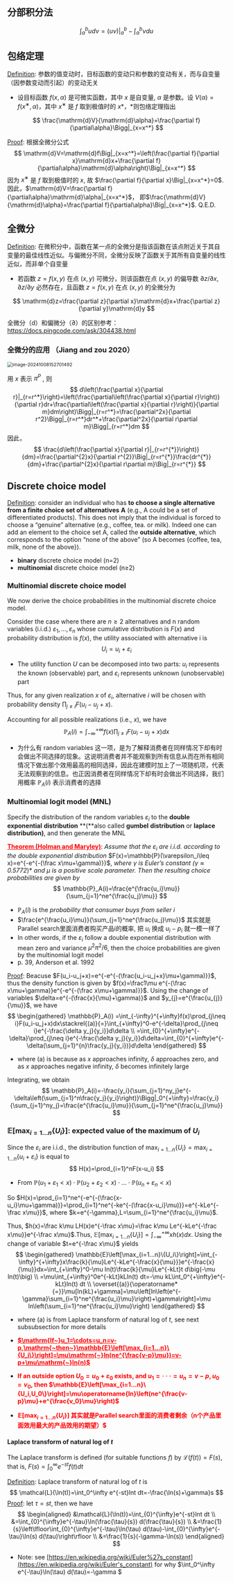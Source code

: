 ## 分部积分法

$$
\int_a^bud\nu=(u\nu)\Big|_a^b-\int_a^b\nu du
$$

## 包络定理

<u>Definition</u>: 参数的值变动时，目标函数的变动只和参数的变动有关，而与自变量（因参数变动而引起）的变动无关

- 设目标函数 $f(x, α)$ 是可微实函数，其中 $x$ 是自变量,  $α$ 是参数。设 $V(α)=f(x^∗,α)$，其中 $x^∗$ 是 $f$ 取到极值时的 $x$*，*则包络定理指出

$$
\frac{\mathrm{d}V}{\mathrm{d}\alpha}=\frac{\partial f}{\partial\alpha}\Bigg|_{x=x^*}
$$

<u>Proof</u>: 根据全微分公式
$$
\mathrm{d}V=\mathrm{d}f\Big|_{x=x^*}=\left(\frac{\partial f}{\partial x}\mathrm{d}x+\frac{\partial f}{\partial\alpha}\mathrm{d}\alpha\right)\Big|_{x=x^*}
$$
因为 $x^∗$ 是 $f$ 取到极值时的 $x$, 故 $\frac{\partial f}{\partial x}\Big|_{x=x^*}=0$. 因此，$\mathrm{d}V=\frac{\partial f}{\partial\alpha}\mathrm{d}\alpha|_{x=x^*}$， 即$\frac{\mathrm{d}V}{\mathrm{d}\alpha}=\frac{\partial f}{\partial\alpha}\Big|_{x=x^*}$.               Q.E.D.

## 全微分

<u>Definition</u>: 在微积分中，函数在某一点的全微分是指该函数在该点附近关于其自变量的最佳线性近似。与偏微分不同，全微分反映了函数关于其所有自变量的线性近似，而非单个自变量

- 若函数 $z=f(x,y)$ 在点 $(x,y)$ 可微分，则该函数在点 $(x,y)$ 的偏导数 $∂z/∂x$, $∂z/∂y$ 必然存在，且函数 $z=f(x,y)$ 在点 $(x,y)$ 的全微分为

$$
\mathrm{d}z=\frac{\partial z}{\partial x}\mathrm{d}x+\frac{\partial z}{\partial y}\mathrm{d}y
$$

全微分（d）和偏微分（∂）的区别参考：https://docs.pingcode.com/ask/304438.html 

### 全微分的应用 （Jiang and zou 2020）

<img src="/Users/super/Library/Application Support/typora-user-images/image-20241008152701492.png" alt="image-20241008152701492" style="zoom:75%;" />

用 $x$ 表示 $π^P$ , 则 
$$
d\left(\frac{\partial x}{\partial r}|_{r=r^*}\right)=\left(\frac{\partial\left(\frac{\partial x}{\partial r}\right)}{\partial r}dr+\frac{\partial\left(\frac{\partial x}{\partial r}\right)}{\partial m}dm\right)\Bigg|_{r=r^*}=\frac{\partial^2x}{\partial r^2}\Bigg|_{r=r^*}dr^*+\frac{\partial^2x}{\partial r\partial m}\Bigg|_{r=r^*}dm
$$
因此，
$$
\frac{d\left(\frac{\partial x}{\partial r}|_{r=r^{*}}\right)}{dm}=\frac{\partial^{2}x}{\partial r^{2}}\Big|_{r=r^{*}}\frac{dr^{*}}{dm}+\frac{\partial^{2}x}{\partial r\partial m}\Big|_{r=r^{*}}
$$


## Discrete choice model

<u>Definition</u>: consider an individual who has **to choose a single alternative from a finite choice set of alternatives** **A** (e.g., A could be a set of differentiated products). This does not imply that the individual is forced to choose a “genuine” alternative (e.g., coffee, tea. or milk). Indeed one can add an element to the choice set A, called the **outside alternative**, which corresponds to the option “none of the above” (so A becomes {coffee, tea, milk, none of the above}). 

- **binary** discrete choice model (n=2)
- **multinomial** discrete choice model (n≥2)

### Multinomial discrete choice model

We now derive the choice probabilities in the multinomial discrete choice model. 

Consider the case where there are $n≥2$ alternatives and n random variables (i.i.d.) $ε_1,…,ε_n$ whose cumulative distribution is $F(x)$ and probability distribution is $f(x)$, the utility associated with alternative i is 
$$
U_i=u_i+ε_i
$$

- The utility function $U$ can be decomposed into two parts: $u_i$ represents the known (observable) part, and $ε_i$ represents unknown (unobservable) part

Thus, for any given realization $x$ of $ε_i$, alternative $i$ will be chosen with probability density $\prod_{j\neq i}F(u_i-u_j+x)$.

Accounting for all possible realizations (i.e., $x$), we have
$$
\mathbb{P}_A(i)=\int_{-\infty}^{+\infty}f(x)\prod_{j\neq i}F(u_i-u_j+x) dx
$$

- 为什么有 random variables 这一项，是为了解释消费者在同样情况下却有时会做出不同选择的现象。这说明消费者并不能观察到所有信息从而在所有相同情况下做出那个效用最高的相同选择，因此在建模时加上了一项随机项，代表无法观察到的信息。也正因消费者在同样情况下却有时会做出不同选择，我们用概率 $\mathbb{P}_A (i)$ 表示消费者的选择

### Multinomial logit model (MNL)

Specify the distribution of the random variables $ε_i$ to the **double exponential** **distribution** **(**also called **gumbel** **distribution** or **laplace** **distribution)**, and then generate the MNL

<strong style="color:red;"><u>Theorem (Holman and Maryley)</u></strong>: *Assume* *that* *the* $ε_i$ *are* *i.i.d.* *according* *to* *the* *double exponential* *distribution* $F(x)=\mathbb{P}(\varepsilon_i\leq x)=e^{-e^{-(\frac x\mu+\gamma)}}$, *where* $γ$ *is* *Euler’s* *constant* *($γ≈0.5772$*)* *and* $μ$ *is* *a* *positive* *scale* *parameter.* *Then* *the* *resulting* *choice* *probabilities* *are* *given* *by* 
$$
\mathbb{P}_A(i)=\frac{e^{\frac{u_i}\mu}}{\sum_{j=1}^ne^{\frac{u_j}\mu}}
$$

- $\mathbb{P}_A(i)$ is the *probability* *that* *consumer* *buys* *from* *seller* $i$
- $\frac{e^{\frac{u_i}\mu}}{\sum_{j=1}^ne^{\frac{u_j}\mu}}$ 其实就是Parallel search里面消费者购买产品i的概率, 把 $u_i$ 换成 $u_i-p_i$ 就一模一样了
- In other words, if the $ε_i$ follow a double exponential distribution with mean zero and variance $μ^2 π^2/6$, then the choice probabilities are given by the multinomial logit model 
- p. 39, Anderson et al. 1992

<u>Proof</u>: Beacuse $F(u_i-u_j+x)=e^{-e^{-(\frac{u_i-u_j+x}\mu+\gamma)}}$, thus the density function is given by $f(x)=\frac1\mu e^{-(\frac x\mu+\gamma)}e^{-e^{-(\frac x\mu+\gamma)}}$. Using the change of variables $\delta=e^{-(\frac{x}{\mu}+\gamma)}$ and $y_{j}=e^{\frac{u_{j}}{\mu}}$, we have
$$
\begin{gathered}
\mathbb{P}_A(i) =\int_{-\infty}^{+\infty}f(x)\prod_{j\neq i}F(u_i-u_j+x)dx\stackrel{(a)}{=}\int_{+\infty}^0-e^{-\delta}\prod_{j\neq i}e^{-\frac{\delta y_j}{y_i}}d\delta \\
=\int_{0}^{+\infty}e^{-\delta}\prod_{j\neq i}e^{-\frac{\delta y_j}{y_i}}d\delta=\int_{0}^{+\infty}e^{-\delta(\sum_{j=1}^{n}\frac{y_j}{y_i})}d\delta 
\end{gathered}
$$

- where (a) is because as $x$ approaches infinity, $δ$ approaches zero, and as $x$ approaches negative infinity, $δ$ becomes infinitely large

Integrating, we obtain
$$
\mathbb{P}_A(i)=-\frac{y_i}{\sum_{j=1}^ny_j}e^{-\delta\left(\sum_{j=1}^n\frac{y_j}{y_i}\right)}\Bigg|_0^{+\infty}=\frac{y_i}{\sum_{j=1}^ny_j}=\frac{e^{\frac{u_i}\mu}}{\sum_{j=1}^ne^{\frac{u_j}\mu}}
$$

### $\mathbb{E}[\max_{i=1...n}\{U_i\}]$: expected value of the maximum of $U_i$

Since the $ε_i$ are i.i.d., the distribution function of $\max_{i=1...n}\{U_i\}=\max_{i=1...n}\{u_i+ε_i\}$ is equal to 
$$
H(x)=\prod_{i=1}^nF(x-u_i)
$$

- From $\mathbb{P}(u_1+\varepsilon_1<x)\cdot\mathbb{P}(u_2+\varepsilon_2<x)\cdot...\cdot\mathbb{P}(u_n+\varepsilon_n<x)$

So $H(x)=\prod_{i=1}^ne^{-e^{-(\frac{x-u_i}\mu+\gamma)}}=\prod_{i=1}^ne^{-ke^{-(\frac{x-u_i}\mu)}}=e^{-kLe^{-\frac x\mu}}$, where $k=e^{-\gamma},L=\sum_{i=1}^ne^{\frac{u_i}\mu}$. 

Thus, $h(x)=\frac k\mu LH(x)e^{-\frac x\mu}=\frac k\mu Le^{-kLe^{-\frac x\mu}}e^{-\frac x\mu}$.Thus, $\mathbb{E}\left[\max_{i=1...n}\{U_i\}\right]=\int_{-\infty}^{+\infty}xh(x)dx$. Using the change of variable $t=e^{-\frac x\mu}$ yields
$$
\begin{gathered}
\mathbb{E}\left[\max_{i=1...n}\{U_i\}\right]=\int_{-\infty}^{+\infty}x\frac{k}{\mu}Le^{-kLe^{-\frac{x}{\mu}}}e^{-\frac{x}{\mu}}dx=\int_{+\infty}^0-\mu ln(t)\frac{k}{\mu}Le^{-kLt}t d\big(-\mu ln(t)\big) \\
=\mu\int_{+\infty}^0e^{-kLt}kLln(t) dt=-\mu kL\int_0^{+\infty}e^{-kLt}ln(t) dt \\
\overset{(a)}{\operatorname*{=}}\mu[ln(kL)+\gamma]=\mu\left[ln\left(e^{-\gamma}\sum_{i=1}^ne^{\frac{u_i}\mu}\right)+\gamma\right]=\mu ln\left(\sum_{i=1}^ne^{\frac{u_i}\mu}\right) 
\end{gathered}
$$

- where (a) is from Laplace transform of natural log of $t$, see next subsubsection for more details

- <strong style="color:red;"><u>$\mathrm{If~}u_1=\cdots=u_n=v-p,\mathrm{~then~}\mathbb{E}\left[\max_{i=1...n}\{U_i\}\right]=\mu\mathrm{~}ln(ne^{\frac{v-p}\mu})=v-p+\mu\mathrm{~}ln(n)$</u></strong>
- <strong style="color:red;">If an outside option $U_0=u_0+\varepsilon_0$ exists, and $u_1=\cdotp\cdotp\cdotp=u_n=v-p,u_0=v_0$, then $\mathbb{E}\left[\max_{i=1...n}\{U_i,U_0\}\right]=\mu\operatorname{ln}\left(ne^{\frac{v-p}\mu}+e^{\frac{v_0}\mu}\right)$</strong>
- <strong style="color:red;">$\mathbb{E}[\max_{i=1...n}\{U_i\}]$ 其实就是Parallel search里面的消费者剩余（n个产品里面效用最大的产品效用的期望）$</strong>

#### Laplace transform of natural log of $t$

The Laplace transform is defined (for suitable functions $f$) by $\mathcal{L}(f(t))=F(s)$, that is, $F(s)=\int_{0}^{\infty}e^{-st}f(t) dt$

<u>Definition</u>: Laplace transform of natural log of $t$ is
$$
\mathcal{L}(\ln(t))=\int_0^\infty e^{-st}lnt dt=-\frac{\ln(s)+\gamma}s
$$
<u>Proof</u>: let $\tau=st$, then we have
$$
\begin{aligned}
&\mathcal{L}(\ln(t))=\int_{0}^{\infty}e^{-st}lnt dt \\
&=\int_{0}^{\infty}e^{-\tau}\ln(\frac{\tau}{s}) d(\frac{\tau}{s}) \\
&=\frac{1}{s}\left\lfloor\int_{0}^{\infty}e^{-\tau}\ln(\tau) d(\tau)-\int_{0}^{\infty}e^{-\tau}\ln(s) d(\tau)\right\rfloor \\
&=\frac{1}{s}(-\gamma-\ln(s))
\end{aligned}
$$

- Note: see [https://en.wikipedia.org/wiki/Euler%27s_constant](https://en.wikipedia.org/wiki/Euler's_constant) for why $\int_0^\infty e^{-\tau}\ln(\tau) d(\tau)=-\gamma $